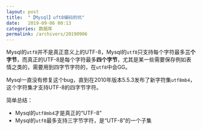 ```yaml
---
layout: post
title:  "【Mysql】uft8编码的坑"
date:   2019-09-06 00:13
categories: 数据库
permalink: /archivers/20190906
---
```


Mysql的`utf8`并不是真正意义上的UTF-8，Mysql的`utf8`只支持每个字符最多**三个字节**，而真正的UTF-8是每个字符最多**四个字节**，尤其是某一些需要保存例如表情之类的，需要用到四字节字符的，在`utf8`中会GG。

Mysql一直没有修复这个bug，直到在2010年版本5.5.3发布了新字符集`utf8mb4`，这个字符集才支持UTF-8的四字节字符。


简单总结：

 - Mysql的`utf8mb4`才是真正的“UTF-8”
 - Mysql的`utf8`最多支持三字节字符，是“UTF-8”的一个子集